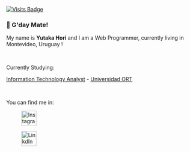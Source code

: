 [![Visits Badge](https://badges.strrl.dev/visits/hori-yutaka/hori-yutaka)](https://badges.strrl.dev)

### :wave: G'day Mate!

<div>
  <p> My name is <strong>Yutaka Hori</strong> and I am a Web Programmer, currently living in Montevideo, Uruguay !</p>
<div>
<br>

<div>
  <p> Currently Studying:</p>
  <p> <a href="https://fi.ort.edu.uy/analista-en-tecnologias-de-la-informacion" rel="external">Information Technology Analyst</a> - <a href="https://www.ort.edu.uy/" rel="external">Universidad ORT</a></p>
<div>
<br>

<div>
  <p> You can find me in: </p>
<div>

<figure>
  <a href="https://www.instagram.com/horiyutaka/" rel="external">
    <img src="https://cdn-icons-png.flaticon.com/512/2111/2111463.png" alt="Instagram Profile" width="40" height="40">
  </a>
</figure>

<figure>
  <a href="https://www.linkedin.com/in/andr%C3%A9s-yutaka-ohno-hori-4900553a/" rel="external">
    <img src="https://cdn-icons-png.flaticon.com/512/3536/3536505.png" alt="LinkdIn" width="40" height="40">
  </a>
</figure>



<!--
**hori-yutaka/hori-yutaka** is a ✨ _special_ ✨ repository because its `README.md` (this file) appears on your GitHub profile.

Here are some ideas to get you started:

- 🔭 I’m currently working on ...
- 🌱 I’m currently learning ...
- 👯 I’m looking to collaborate on ...
- 🤔 I’m looking for help with ...
- 💬 Ask me about ...
- 📫 How to reach me: ...
- 😄 Pronouns: ...
- ⚡ Fun fact: ...
-->
